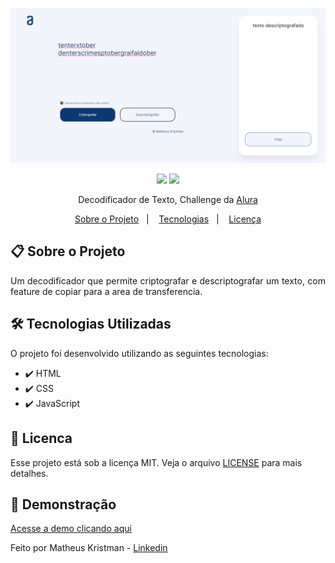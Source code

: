 <p align="center">
   <img src="https://github.com/MatheusKristman/Decodificador-de-Texto/blob/main/decodificadordetexto.png" alt="Decodificador De Texto"/>
</p>

<p align="center">	
    <a href = "mailto:kristman058@gmail.com"><img src="https://img.shields.io/badge/-Gmail-%23333?style=for-the-badge&logo=gmail&logoColor=white" target="_blank"></a>
  <a href="https://www.linkedin.com/in/matheus-kristman-07a947171/" target="_blank"><img src="https://img.shields.io/badge/LinkedIn-0077B5?style=for-the-badge&logo=linkedin&logoColor=whitesssssss" target="_blank"></a>
  </a>
<div align="center">
   Decodificador de Texto, Challenge da <a href="https://www.cursos.alura.com.br/">Alura</a>
</div>

<p align="center">
  <a href="#clipboard-sobre-o-projeto">Sobre o Projeto</a>&nbsp;&nbsp;&nbsp;|&nbsp;&nbsp;&nbsp;
  <a href="#hammer_and_wrench-tecnologias-utilizadas">Tecnologias</a>&nbsp;&nbsp;&nbsp;|&nbsp;&nbsp;&nbsp;
  <a href="#closed_book-licenca">Licença</a>
</p>

## :clipboard: Sobre o Projeto

<p align="justify">
Um decodificador que permite criptografar e descriptografar um texto, com feature de copiar para a area de transferencia.
</p>

## :hammer_and_wrench: Tecnologias Utilizadas

O projeto foi desenvolvido utilizando as seguintes tecnologias:

-   :heavy_check_mark: HTML
-   :heavy_check_mark: CSS
-   :heavy_check_mark: JavaScript

## :closed_book: Licenca

Esse projeto está sob a licença MIT. Veja o arquivo [LICENSE](https://github.com/MatheusKristman/Decodificador-de-Texto/blob/main/LICENSE) para mais detalhes.

## :camera_flash: **Demonstração**

<a href="https://matheuskristman.github.io/Decodificador-de-Texto/">Acesse a demo clicando aqui</a>

Feito por Matheus Kristman - <a href="https://www.linkedin.com/in/matheus-kristman-07a947171/">Linkedin</a>
